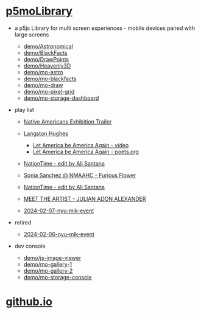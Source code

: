 # [p5moLibrary](https://github.com/molab-itp/p5moLibrary)

- a p5js Library for multi screen experiences - mobile devices paired with large screens

  - [demo/Astronomical](demo/Astronomical?v=149)
  - [demo/BlackFacts](demo/BlackFacts?v=149)
  - [demo/DrawPoints](demo/DrawPoints?v=149)
  - [demo/Heavenly3D](demo/Heavenly3D?v=149)
  - [demo/mo-astro](demo/mo-astro?v=149)
  - [demo/mo-blackfacts](demo/mo-blackfacts?v=149)
  - [demo/mo-draw](demo/mo-draw?v=149)
  - [demo/mo-pixel-grid](demo/mo-pixel-grid?v=149)
  - [demo/mo-storage-dashboard](demo/mo-storage-dashboard?v=149)

- play list

  - [Native Americans Exhibition Trailer](demo/BlackFacts?playlist=hpjNGTYvpxw)

  - [Langston Hughes ](demo/BlackFacts?playlist=XzI3huqpCi4)
    - [Let America be America Again - video](demo/mo-blackfacts?playlist=CFNM8GB_Yp0&title=%E2%98%85)
    - [Let America be America Again - poets.org](https://poets.org/poem/let-america-be-america-again)
  - [NationTime - edit by Ali Santana](demo/mo-blackfacts?playlist=-UtKxghWlvY&title=NationTime%20-%20ELUCID%20-%20BETAMAX&qrcode=NationTime.png)
  - [Sonia Sanchez @ NMAAHC - Furious Flower](demo/mo-blackfacts?playlist=FNLp8e-cfgk&title=Sonia%20Sanchez)
  - [NationTime - edit by Ali Santana](demo/mo-blackfacts?playlist=-UtKxghWlvY&title=NationTime%20-%20ELUCID%20-%20BETAMAX&qrcode=NationTime.png)
  - [MEET THE ARTIST - JULIAN ADON ALEXANDER](demo/mo-blackfacts?playlist=wk0La_2igws&title=MEET%20THE%20ARTIST%20-%20JULIAN%20ADON%20ALEXANDE%20-%20What%20it%20is&qrcode=JULIAN.png)

  - [2024-02-07-nyu-mlk-event](demo/mo-blackfacts?playlist=lG758MniLYg&qrcode=annoucement-01.png&title=2024-02-07-nyu-mlk-event)

- retired

  - [2024-02-06-nyu-mlk-event](demo/mo-blackfacts?playlist=zbRz5xTaLYI&qrcode=annoucement-01.png&title=2024-02-06-nyu-mlk-event)
  <!-- - [Weapons of White Destruction - TJ](demo/mo-blackfacts?playlist=ob8YQPGJiHY&title=Weapons%20of%20White%20Destruction%20-%20TJ&&qrcode=TJ.png) -->

- dev console

  - [demo/js-image-viewer](demo/js-image-viewer?v=149)
  - [demo/mo-gallery-1](demo/mo-gallery-1?v=149)
  - [demo/mo-gallery-2](demo/mo-gallery-2?v=149)
  - [demo/mo-storage-console](demo/mo-storage-console?v=149)

# [github.io](https://molab-itp.github.io/p5moLibrary/src?v=149)

<!--

- retired
  - [demo/mo-astro-host-0](demo/mo-astro-host-0?v=149)
  - [demo/mo-astro-host-1](demo/mo-astro-host-1?v=149)
  - [demo/mo-astro-remote-0](demo/mo-astro-remote-0?v=149)
  - [demo/mo-astro-remote-1](demo/mo-astro-remote-1?v=149)

  - [demo/mo-blackfacts-host](demo/mo-blackfacts-host?v=149)
  - [demo/mo-blackfacts-remote](demo/mo-blackfacts-remote?v=149)

# https://www.youtube.com/watch?v=hpjNGTYvpxw
# The Land Carries Our Ancestors: Contemporary Art by Native Americans Exhibition Trailer

 -->
